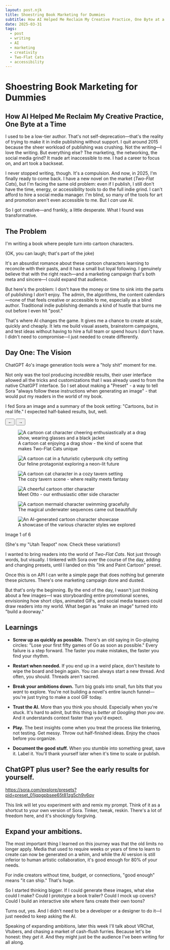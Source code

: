 ```yaml
---
layout: post.njk
title: Shoestring Book Marketing for Dummies
subtitle: How AI Helped Me Reclaim My Creative Practice, One Byte at a Time
date: 2025-03-31
tags:
  - post
  - writing
  - AI
  - marketing
  - creativity
  - Two-Flat Cats
  - accessibility
---
```


# Shoestring Book Marketing for Dummies

## How AI Helped Me Reclaim My Creative Practice, One Byte at a Time

I used to be a low-tier author. That's not self-deprecation—that's the reality of trying to make it in indie publishing without support. I quit around 2015 because the sheer workload of publishing was crushing. Not the writing—I love the writing. But everything else? The marketing, the networking, the social media grind? It made art inaccessible to me. I had a career to focus on, and art took a backseat.

I never stopped writing, though. It's a compulsion. And now, in 2025, I'm finally ready to come back. I have a new novel on the market (_Two-Flat Cats_), but I'm facing the same old problem: even if I publish, I still don't have the time, energy, or accessibility tools to do the full indie grind. I can't afford to hire a social media manager. I'm blind, so many of the tools for art and promotion aren't even accessible to me. But I _can_ use AI.

So I got creative—and frankly, a little desperate. What I found was transformative.

## The Problem

I'm writing a book where people turn into cartoon characters.

(OK, you can laugh; that's part of the joke)

It's an absurdist romance about these cartoon characters learning to reconcile with their pasts, and it has a small but loyal following. I genuinely believe that with the right reach—and a marketing campaign that's both meta and sincere—I could expand that audience.

But here's the problem: I don't have the money or time to sink into the parts of publishing I _don't_ enjoy. The admin, the algorithms, the content calendars—none of that feels creative or accessible to me, especially as a blind author. Traditional indie publishing demands a kind of hustle that burns me out before I even hit "post."

That's where AI changes the game. It gives me a chance to create at scale, quickly and cheaply. It lets me build visual assets, brainstorm campaigns, and test ideas without having to hire a full team or spend hours I don't have. I didn't need to compromise—I just needed to create differently.

## Day One: The Vision

ChatGPT 4o's image generation tools were a "holy shit" moment for me.

Not only was the tool producing _incredible_ results, their user interface allowed all the tricks and customizations that I was already used to from the native ChatGPT interface. So I set about making a "Preset" - a way to tell Sora "always follow these instructions when generating an image" - that would put my readers in the world of my book.

I fed Sora an image and a summary of the book setting: "Cartoons, but in real life." I expected half-baked results, but, well.

<div class="image-carousel" role="region" aria-label="Generated AI artwork carousel" tabindex="0">
  <div class="carousel-controls">
    <button class="prev-btn" aria-label="Previous image" onclick="prevImage()" tabindex="0">←</button>
    <button class="next-btn" aria-label="Next image" onclick="nextImage()" tabindex="0">→</button>
  </div>
  <div class="carousel-track">
    <figure class="carousel-slide" role="group" aria-label="Image 1 of 6">
      <img src="/img/blog/aimarketing/Cheering at Drag Bar Remix Mar 31 2025.png" alt="A cartoon cat character cheering enthusiastically at a drag show, wearing glasses and a black jacket" />
      <figcaption>A cartoon cat enjoying a drag show - the kind of scene that makes Two-Flat Cats unique</figcaption>
    </figure>
    <figure class="carousel-slide" role="group" aria-label="Image 2 of 6">
      <img src="/img/blog/aimarketing/Cyberpunk City Cat Remix.png" alt="A cartoon cat in a futuristic cyberpunk city setting" />
      <figcaption>Our feline protagonist exploring a neon-lit future</figcaption>
    </figure>
    <figure class="carousel-slide" role="group" aria-label="Image 3 of 6">
      <img src="/img/blog/aimarketing/Toon Cat in Tavern Remix.png" alt="A cartoon cat character in a cozy tavern setting" />
      <figcaption>The cozy tavern scene - where reality meets fantasy</figcaption>
    </figure>
    <figure class="carousel-slide" role="group" aria-label="Image 4 of 6">
      <img src="/img/blog/aimarketing/Smiling Otter Enthusiast Remix.png" alt="A cheerful cartoon otter character" />
      <figcaption>Meet Otto - our enthusiastic otter side character</figcaption>
    </figure>
    <figure class="carousel-slide" role="group" aria-label="Image 5 of 6">
      <img src="/img/blog/aimarketing/Mermaid Swimming Remix Mar 31 2025.png" alt="A cartoon mermaid character swimming gracefully" />
      <figcaption>The magical underwater sequences came out beautifully</figcaption>
    </figure>
    <figure class="carousel-slide" role="group" aria-label="Image 6 of 6">
      <img src="/img/blog/aimarketing/Image Generation Remix Mar 30 2025.png" alt="An AI-generated cartoon character showcase" />
      <figcaption>A showcase of the various character styles we explored</figcaption>
    </figure>
  </div>
  <div class="carousel-status" role="status" aria-live="polite">
    Image 1 of 6
  </div>
</div>

<style>
.image-carousel {
  @apply relative bg-white/90 dark:bg-gray-800/90 p-6 rounded-xl shadow-medium dark:shadow-dark-medium border-2 border-transparent hover:border-arcades-blue dark:hover:border-blue-500 transition-all duration-300 mb-8;
}

.carousel-controls {
  @apply flex justify-between items-center mb-4;
}

.carousel-controls button {
  @apply bg-white dark:bg-gray-800 text-arcades-blue dark:text-blue-300 px-6 py-3 rounded-xl hover:bg-arcades-blue hover:text-white dark:hover:bg-blue-600 dark:hover:text-white transition-all duration-300 focus:outline-none focus:ring-2 focus:ring-arcades-purple focus:ring-offset-2 shadow-medium dark:shadow-dark-medium border-2 border-arcades-blue dark:border-blue-500 hover:scale-105 hover:-translate-y-1;
}

.carousel-track {
  @apply relative overflow-hidden;
}

.carousel-slide {
  @apply opacity-0 absolute top-0 left-0 w-full transition-opacity duration-500;
}

.carousel-slide[aria-hidden="false"] {
  @apply opacity-100 relative;
}

.carousel-slide img {
  @apply w-full h-auto rounded-lg shadow-medium dark:shadow-dark-medium;
}

.carousel-slide figcaption {
  @apply mt-2 text-center text-sm text-gray-600 dark:text-gray-400 italic;
}

.carousel-status {
  @apply mt-4 text-center text-sm text-gray-600 dark:text-gray-400;
}

@media (prefers-reduced-motion: reduce) {
  .carousel-slide {
    @apply transition-none;
  }
}
</style>

<script>
let currentSlide = 0;
const slides = document.querySelectorAll('.carousel-slide');
const status = document.querySelector('.carousel-status');

function updateSlides() {
  slides.forEach((slide, index) => {
    slide.setAttribute('aria-hidden', index !== currentSlide);
    if (index === currentSlide) {
      slide.removeAttribute('style');
    } else {
      slide.style.display = 'none';
    }
  });
  status.textContent = `Image ${currentSlide + 1} of ${slides.length}`;
}

function nextImage() {
  currentSlide = (currentSlide + 1) % slides.length;
  updateSlides();
}

function prevImage() {
  currentSlide = (currentSlide - 1 + slides.length) % slides.length;
  updateSlides();
}

document.addEventListener('DOMContentLoaded', () => {
  updateSlides();
  
  // Add keyboard navigation
  document.querySelector('.image-carousel').addEventListener('keydown', (e) => {
    if (e.key === 'ArrowLeft') {
      prevImage();
    } else if (e.key === 'ArrowRight') {
      nextImage();
    }
  });
});
</script>

(She's my "Utah Teapot" now. Check these variations!)

I wanted to bring readers into the world of _Two-Flat Cats_. Not just through words, but visually. I tinkered with Sora over the course of the day, adding and changing presets, until I landed on this "Ink and Paint Cartoon" preset.

Once this is on API I can write a simple page that does nothing but generate these pictures. There's one marketing campaign done and dusted.

But that's only the beginning. By the end of the day, I wasn't just thinking about a few images—I was storyboarding entire promotional scenes, envisioning how short clips, animated GIFs, and social media teasers could draw readers into my world. What began as "make an image" turned into "build a doorway."

## Learnings

- **Screw up as quickly as possible.** There's an old saying in Go-playing circles: "Lose your first fifty games of Go as soon as possible." Every failure is a step forward. The faster you make mistakes, the faster you find your rhythm.
    
- **Restart when needed.** If you end up in a weird place, don't hesitate to wipe the board and begin again. You can always start a new thread. And often, you should. Threads aren't sacred.
    
- **Break your ambitions down.** Turn big goals into small, fun bits that you _want_ to explore. You're not building a novel's entire launch funnel—you're just trying to make a cool GIF today.
    
- **Trust the AI.** More than you think you should. Especially when you're stuck. It's hard to admit, but this thing is _better at Googling than you are_. And it understands context faster than you'd expect.
    
- **Play.** The best insights come when you treat the process like tinkering, not testing. Get messy. Throw out half-finished ideas. Enjoy the chaos before you organize.
    
- **Document the good stuff.** When you stumble into something great, save it. Label it. You'll thank yourself later when it's time to scale or publish.
    

## ChatGPT plus user? See the early results for yourself.

https://sora.com/explore/presets?pid=preset_01jqpgpbsee65t81zg5ch9v6qv

This link will let you experiment with and remix my prompt. Think of it as a shortcut to your own version of Sora. Tinker, tweak, reskin. There's a lot of freedom here, and it's shockingly forgiving.

## Expand your ambitions.

The most important thing I learned on this journey was that the old limits no longer apply. Media that used to require weeks or years of time to learn to create can now be generated on a whim, and while the AI version is still inferior to human artistic collaboration, it's good enough for 80% of your needs.

For indie creators without time, budget, or connections, "good enough" means "it can ship." That's huge.

So I started thinking bigger. If I could generate these images, what else could I make? Could I prototype a book trailer? Could I mock up covers? Could I build an interactive site where fans create their own toons?

Turns out, yes. And I didn't need to be a developer or a designer to do it—I just needed to keep asking the AI.

Speaking of expanding ambitions, later this week I'll talk about VRChat, Vtubers, and chasing a market of cash-flush furries. Because let's be honest: they _get it_. And they might just be the audience I've been writing for all along.